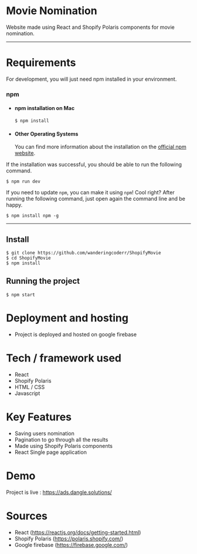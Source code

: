 # Movie Nomination

Website made using React and Shopify Polaris components for movie nomination.

---

# Requirements

For development, you will just need npm installed in your environment.

### npm
- #### npm installation on Mac

      $ npm install


- #### Other Operating Systems
  You can find more information about the installation on the [official npm website](https://docs.npmjs.com/cli/v7/commands/npm-install).

If the installation was successful, you should be able to run the following command.

    $ npm run dev

If you need to update `npm`, you can make it using `npm`! Cool right? After running the following command, just open again the command line and be happy.

    $ npm install npm -g

---

## Install

    $ git clone https://github.com/wanderingcoderr/ShopifyMovie
    $ cd ShopifyMovie
    $ npm install


## Running the project

    $ npm start

# Deployment and hosting

- Project is deployed and hosted on google firebase

# Tech / framework used

- React
- Shopify Polaris
- HTML / CSS
- Javascript

# Key Features

- Saving users nomination
- Pagination to go through all the results
- Made using Shopify Polaris components
- React Single page application


# Demo
Project is live : https://ads.dangle.solutions/

# Sources

- React (https://reactjs.org/docs/getting-started.html)
- Shopify Polaris (https://polaris.shopify.com/)
- Google firebase (https://firebase.google.com/)
